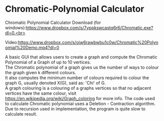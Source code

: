 # Chromatic-Polynomial Calculator



Chromatic Polynomial Calculator Download (for windows):https://www.dropbox.com/s/7yppkswcastq6r6/Chromatic.exe?dl=0.<br>

Video:https://www.dropbox.com/s/oiw6rawbwbu1c0w/Chromatic%20Polynomial%20Demo.mp4?dl=0<br>

A basic GUI that allows users to create a graph and compute the Chromatic Polynomial of a Graph of up to 10 vertices.<br>
The Chromatic polynomial of a graph gives us the number of ways to colour the graph given k different colours.<br>
It also computes the minimum number of colours required to colour the graph G, usually denoted X(G), said as: 'Chi' of G.<br>
A graph colouring is a colouring of a graphs vertices so that no adjacent vertices have the same colour, visit 
https://en.wikipedia.org/wiki/Graph_coloring for more info.
The code used to calculate Chromatic polynomial uses a Deletion - Contraction algorithm. 
Due to recursion used in implementation, the program is quite slow to calculate result.
